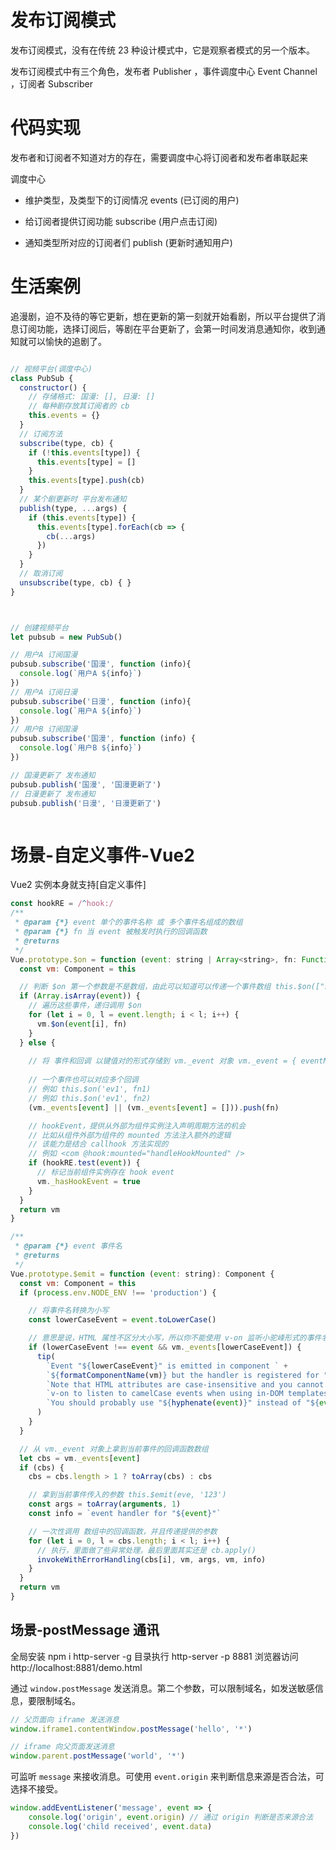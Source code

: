 
# 发布订阅模式

发布订阅模式，没有在传统 23 种设计模式中，它是观察者模式的另一个版本。

发布订阅模式中有三个角色，发布者 Publisher ，事件调度中心 Event Channel ，订阅者 Subscriber




# 代码实现

发布者和订阅者不知道对方的存在，需要调度中心将订阅者和发布者串联起来

调度中心

- 维护类型，及类型下的订阅情况 events (已订阅的用户)

- 给订阅者提供订阅功能 subscribe (用户点击订阅)

- 通知类型所对应的订阅者们 publish (更新时通知用户)



# 生活案例

追漫剧，迫不及待的等它更新，想在更新的第一刻就开始看剧，所以平台提供了消息订阅功能，选择订阅后，等剧在平台更新了，会第一时间发消息通知你，收到通知就可以愉快的追剧了。


```js

// 视频平台(调度中心)
class PubSub {
  constructor() {
    // 存储格式: 国漫: [], 日漫: []
    // 每种剧存放其订阅者的 cb
    this.events = {}
  }
  // 订阅方法
  subscribe(type, cb) {
    if (!this.events[type]) {
      this.events[type] = []
    }
    this.events[type].push(cb)
  }
  // 某个剧更新时 平台发布通知
  publish(type, ...args) {
    if (this.events[type]) {
      this.events[type].forEach(cb => {
        cb(...args)
      })
    }
  }
  // 取消订阅
  unsubscribe(type, cb) { }
}



// 创建视频平台
let pubsub = new PubSub()

// 用户A 订阅国漫
pubsub.subscribe('国漫', function (info){
  console.log(`用户A ${info}`)
})
// 用户A 订阅日漫
pubsub.subscribe('日漫', function (info){
  console.log(`用户A ${info}`)
})
// 用户B 订阅国漫
pubsub.subscribe('国漫', function (info) {
  console.log(`用户B ${info}`)
})

// 国漫更新了 发布通知
pubsub.publish('国漫', '国漫更新了')
// 日漫更新了 发布通知
pubsub.publish('日漫', '日漫更新了')



```

# 场景-自定义事件-Vue2

Vue2 实例本身就支持[自定义事件]

```js
const hookRE = /^hook:/
/**
 * @param {*} event 单个的事件名称 或 多个事件名组成的数组
 * @param {*} fn 当 event 被触发时执行的回调函数
 * @returns 
 */
Vue.prototype.$on = function (event: string | Array<string>, fn: Function): Component {
  const vm: Component = this

  // 判断 $on 第一个参数是不是数组，由此可以知道可以传递一个事件数组 this.$on(["submit", "commit"], this.handleEvents)
  if (Array.isArray(event)) {
    // 遍历这些事件，递归调用 $on
    for (let i = 0, l = event.length; i < l; i++) {
      vm.$on(event[i], fn)
    }
  } else {
    
    // 将 事件和回调 以键值对的形式存储到 vm._event 对象 vm._event = { eventName: [fn1, fn2] }
    
    // 一个事件也可以对应多个回调
    // 例如 this.$on('ev1', fn1)
    // 例如 this.$on('ev1', fn2)
    (vm._events[event] || (vm._events[event] = [])).push(fn)

    // hookEvent，提供从外部为组件实例注入声明周期方法的机会
    // 比如从组件外部为组件的 mounted 方法注入额外的逻辑
    // 该能力是结合 callhook 方法实现的
    // 例如 <com @hook:mounted="handleHookMounted" />
    if (hookRE.test(event)) {
      // 标记当前组件实例存在 hook event
      vm._hasHookEvent = true
    }
  }
  return vm
}

```

```js
/**
 * @param {*} event 事件名
 * @returns 
 */
Vue.prototype.$emit = function (event: string): Component {
  const vm: Component = this
  if (process.env.NODE_ENV !== 'production') {

    // 将事件名转换为小写
    const lowerCaseEvent = event.toLowerCase()

    // 意思是说，HTML 属性不区分大小写，所以你不能使用 v-on 监听小驼峰形式的事件名（eventName），而应该使用连字符形式的事件名（event-name)
    if (lowerCaseEvent !== event && vm._events[lowerCaseEvent]) {
      tip(
        `Event "${lowerCaseEvent}" is emitted in component ` +
        `${formatComponentName(vm)} but the handler is registered for "${event}". ` +
        `Note that HTML attributes are case-insensitive and you cannot use ` +
        `v-on to listen to camelCase events when using in-DOM templates. ` +
        `You should probably use "${hyphenate(event)}" instead of "${event}".`
      )
    }
  }

  // 从 vm._event 对象上拿到当前事件的回调函数数组
  let cbs = vm._events[event]
  if (cbs) {
    cbs = cbs.length > 1 ? toArray(cbs) : cbs

    // 拿到当前事件传入的参数 this.$emit(eve, '123')
    const args = toArray(arguments, 1)
    const info = `event handler for "${event}"`

    // 一次性调用 数组中的回调函数，并且传递提供的参数
    for (let i = 0, l = cbs.length; i < l; i++) {
      // 执行，里面做了些异常处理，最后里面其实还是 cb.apply()
      invokeWithErrorHandling(cbs[i], vm, args, vm, info)
    }
  }
  return vm
}

```


## 场景-postMessage 通讯

全局安装 npm i http-server -g
目录执行 http-server -p 8881
浏览器访问 http://localhost:8881/demo.html

通过 `window.postMessage` 发送消息。第二个参数，可以限制域名，如发送敏感信息，要限制域名。

```js
// 父页面向 iframe 发送消息
window.iframe1.contentWindow.postMessage('hello', '*') 

// iframe 向父页面发送消息
window.parent.postMessage('world', '*')
```

可监听 `message` 来接收消息。可使用 `event.origin` 来判断信息来源是否合法，可选择不接受。

```js
window.addEventListener('message', event => {
    console.log('origin', event.origin) // 通过 origin 判断是否来源合法
    console.log('child received', event.data)
})
```

